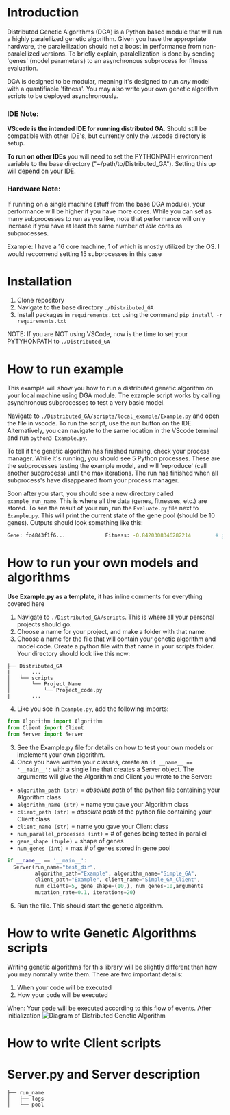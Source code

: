 # Introduction
Distributed Genetic Algorithms (DGA) is a Python based module that will run a highly paralellized genetic algorithm. Given you have the appropriate hardware, the paralellization should net a boost in performance from non-paralellized versions. To briefly explain, paralellization is done by sending 'genes' (model parameters) to an asynchronous subprocess for fitness evaluation.

DGA is designed to be modular, meaning it's designed to run *any* model with a quantifiable 'fitness'. You may also write your own genetic algorithm scripts to be deployed asynchronously.

### IDE Note:
**VScode is the intended IDE for running distributed GA**. Should still be compatible with other IDE's, but currently only the .vscode directory is setup.

**To run on other IDEs** you will need to set the PYTHONPATH environment variable to the base directory ("~/path/to/Distributed_GA"). Setting this up will depend on your IDE.

### Hardware Note:
If running on a single machine (stuff from the base DGA module), your performance will be higher if you have more cores. While you can set as many subprocesses to run as you like, note that performance will only increase if you have at least the same number of *idle* cores as subprocesses.

Example: I have a 16 core machine, 1 of which is mostly utilized by the OS. I would reccomend setting 15 subprocesses in this case

# Installation
1. Clone repository
2. Navigate to the base directory ```./Distributed_GA```
3. Install packages in ```requirements.txt``` using the command ```pip install -r requirements.txt```

NOTE: If you are NOT using VSCode, now is the time to set your PYTYHONPATH to ```./Distributed_GA```

# How to run example
This example will show you how to run a distributed genetic algorithm on your local machine using DGA module. The example script works by calling asynchronous subprocesses to test a very basic model. 

Navigate to ```./Distributed_GA/scripts/local_example/Example.py``` and open the file in vscode. To run the script, use the run button on the IDE. Alternatively, you can navigate to the same location in the VScode terminal and run ```python3 Example.py```. 

To tell if the genetic algorithm has finished running, check your process manager. While it's running, you should see 5 Python processes. These are the subprocesses testing the example model, and will 'reproduce' (call another subprocess) until the max iterations. The run has finished when all subprocess's have disappeared from your process manager.

Soon after you start, you should see a new directory called ```example_run_name```. This is where all the data (genes, fitnesses, etc.) are stored. To see the result of your run, run the ```Evaluate.py``` file next to ```Example.py```. This will print the current state of the gene pool (should be 10 genes). Outputs should look something like this:
```bash
Gene: fc4843f1f6...             Fitness: -0.8420308346282214		# gene name is hashed gene
``` 

# How to run your own models and algorithms
**Use Example.py as a template**, it has inline comments for everything covered here

1. Navigate to ```./Distributed_GA/scripts```. This is where all your personal projects should go.
2. Choose a name for your project, and make a folder with that name.
3. Choose a name for the file that will contain your genetic algorithm and model code. Create a python file with that name in your scripts folder. Your directory should look like this now:

```
├── Distributed_GA
|		...
│   └── scripts
│   	└── Project_Name
│   		└── Project_code.py
|		...
```

4. Like you see in ```Example.py```, add the following imports:
```python
from Algorithm import Algorithm
from Client import Client
from Server import Server
```
3. See the Example.py file for details on how to test your own models or implement your own algorithm.
4. Once you have written your classes, create an ```if __name__ == '__main__':``` with a single line that creates a Server object. The arguments will give the Algorithm and Client you wrote to the Server:
* ```algorithm_path (str)``` = *absolute path* of the python file containing your Algorithm class
* ```algorithm_name (str)``` = name you gave your Algorithm class
* ```client_path (str)``` = *absolute path* of the python file containing your Client class
* ```client_name (str)``` = name you gave your Client class
* ```num_parallel_processes (int)``` = # of genes being tested in parallel
* ```gene_shape (tuple)``` = shape of genes
* ```num_genes (int)``` = max # of genes stored in gene pool 
```python
if __name__ == '__main__':
  Server(run_name="test_dir", 
		 algorithm_path="Example", algorithm_name="Simple_GA",
		 client_path="Example", client_name="Simple_GA_Client",
		 num_clients=5, gene_shape=(10,), num_genes=10,arguments
		 mutation_rate=0.1, iterations=20)
```
5. Run the file. This should start the genetic algorithm.

# How to write Genetic Algorithms scripts
Writing genetic algorithms for this library will be slightly different than how you may normally write them. There are two important details: 
1. When your code will be executed 
2. How your code will be executed

When: Your code will be executed according to this flow of events. After initialization 
![Diagram of Distributed Genetic Algorithm](../diagrams/DGA_diagram.png)

# How to write Client scripts

# Server.py and Server description

```
├── run_name
│   ├── logs
│   └── pool
```